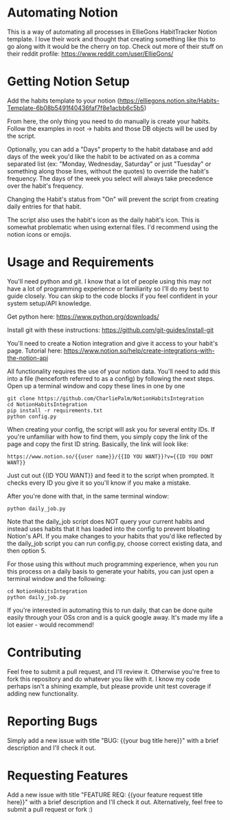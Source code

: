 # Automating Notion

This is a way of automating all processes in EllieGons HabitTracker Notion template. I love their work and thought that creating something like this to go along with it would be the cherry on top. Check out more of their stuff on their reddit profile: https://www.reddit.com/user/EllieGons/

# Getting Notion Setup
Add the habits template to your notion (https://elliegons.notion.site/Habits-Template-6b08b5491f40436faf7f8e1acbb6c5b5)

From here, the only thing you need to do manually is create your habits. Follow the examples in root -> habits and those DB objects will be used by the script. 

Optionally, you can add a "Days" property to the habit database and add days of the week you'd like the habit to be activated on as a comma separated list (ex: "Monday, Wednesday, Saturday" or just "Tuesday" or something along those lines, without the quotes) to override the habit's frequency. The days of the week you select will always take precedence over the habit's frequency.

Changing the Habit's status from "On" will prevent the script from creating daily entries for that habit.

The script also uses the habit's icon as the daily habit's icon. This is somewhat problematic when using external files. I'd recommend using the notion icons or emojis.

# Usage and Requirements
You'll need python and git. I know that a lot of people using this may not have a lot of programming experience or familiarity so I'll do my best to guide closely. You can skip to the code blocks if you feel confident in your system setup/API knowledge.

Get python here: https://www.python.org/downloads/

Install git with these instructions: https://github.com/git-guides/install-git

You'll need to create a Notion integration and give it access to your habit's page. Tutorial here: https://www.notion.so/help/create-integrations-with-the-notion-api

All functionality requires the use of your notion data. You'll need to add this into a file (henceforth referred to as a config) by following the next steps.
Open up a terminal window and copy these lines in one by one

    git clone https://github.com/CharliePalm/NotionHabitsIntegration
    cd NotionHabitsIntegration
    pip install -r requirements.txt
    python config.py
When creating your config, the script will ask you for several entity IDs. If you're unfamiliar with how to find them, you simply copy the link of the page and copy the first ID string. Basically, the link will look like:

    https://www.notion.so/{{user name}}/{{ID YOU WANT}}?v={{ID YOU DONT WANT}}
Just cut out {{ID YOU WANT}} and feed it to the script when prompted. It checks every ID you give it so you'll know if you make a mistake.

After you're done with that, in the same terminal window:

    python daily_job.py
Note that the daily_job script does NOT query your current habits and instead uses habits that it has loaded into the config to prevent bloating Notion's API. If you make changes to your habits that you'd like reflected by the daily_job script you can run config.py, choose correct existing data, and then option 5.

For those using this without much programming experience, when you run this process on a daily basis to generate your habits, you can just open a terminal window and the following:

    cd NotionHabitsIntegration
    python daily_job.py
If you're interested in automating this to run daily, that can be done quite easily through your OSs cron and is a quick google away. It's made my life a lot easier - would recommend!

# Contributing
Feel free to submit a pull request, and I'll review it. Otherwise you're free to fork this repository and do whatever you like with it. I know my code perhaps isn't a shining example, but please provide unit test coverage if adding new functionality.

# Reporting Bugs
Simply add a new issue with title "BUG: {{your bug title here}}" with a brief description and I'll check it out.

# Requesting Features
Add a new issue with title "FEATURE REQ: {{your feature request title here}}" with a brief description and I'll check it out. Alternatively, feel free to submit a pull request or fork :)
